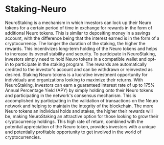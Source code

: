 # Staking-Neuro

NeuroStaking is a mechanism in which investors can lock up their Neuro tokens for a certain period of time in exchange for rewards in the form of additional Neuro tokens. This is similar to depositing money in a savings account, with the difference being that the interest earned is in the form of a cryptocurrency. The longer the duration of the staking, the higher the rewards. This incentivizes long-term holding of the Neuro tokens and helps to increase its overall stability and security. To participate in NeuroStaking, investors simply need to hold Neuro tokens in a compatible wallet and opt-in to participate in the staking program. The rewards are automatically credited to the investor's account and can be withdrawn or reinvested as desired.
Staking Neuro tokens is a lucrative investment opportunity for individuals and organizations looking to maximize their returns. With NeuroStaking, investors can earn a guaranteed interest rate of up to 175% Annual Percentage Yield (APY) by simply holding onto their Neuro tokens and participating in the network's consensus mechanism. This is accomplished by participating in the validation of transactions on the Neuro network and helping to maintain the integrity of the blockchain. The more Neuro tokens an individual holds and stakes, the higher their rewards will be, making NeuroStaking an attractive option for those looking to grow their cryptocurrency holdings. This high rate of return, combined with the potential appreciation of the Neuro token, provides investors with a unique and potentially profitable opportunity to get involved in the world of cryptocurrencies.
